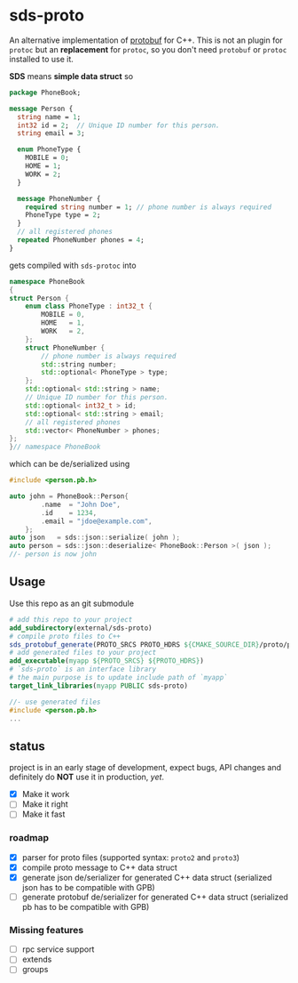 # sds-proto

An alternative implementation of [protobuf](https://github.com/protocolbuffers/protobuf) for C++. This is not an plugin for `protoc` but an **replacement** for `protoc`, so you don't need `protobuf` or `protoc` installed to use it.

**SDS** means **simple data struct** so

```proto
package PhoneBook;

message Person {
  string name = 1;
  int32 id = 2;  // Unique ID number for this person.
  string email = 3;

  enum PhoneType {
    MOBILE = 0;
    HOME = 1;
    WORK = 2;
  }

  message PhoneNumber {
    required string number = 1; // phone number is always required
    PhoneType type = 2;
  }
  // all registered phones
  repeated PhoneNumber phones = 4;
}
```

gets compiled with `sds-protoc` into

```C++
namespace PhoneBook
{
struct Person {
    enum class PhoneType : int32_t {
        MOBILE = 0,
        HOME   = 1,
        WORK   = 2,
    };
    struct PhoneNumber {
        // phone number is always required
        std::string number;
        std::optional< PhoneType > type;
    };
    std::optional< std::string > name;
    // Unique ID number for this person.
    std::optional< int32_t > id;
    std::optional< std::string > email;
    // all registered phones
    std::vector< PhoneNumber > phones;
};
}// namespace PhoneBook
```

which can be de/serialized using

```CPP
#include <person.pb.h>

auto john = PhoneBook::Person{
        .name  = "John Doe",
        .id    = 1234,
        .email = "jdoe@example.com",
    };
auto json   = sds::json::serialize( john );
auto person = sds::json::deserialize< PhoneBook::Person >( json );
//- person is now john
```

## Usage

Use this repo as an git submodule

```cmake
# add this repo to your project
add_subdirectory(external/sds-proto)
# compile proto files to C++
sds_protobuf_generate(PROTO_SRCS PROTO_HDRS ${CMAKE_SOURCE_DIR}/proto/person.proto)
# add generated files to your project
add_executable(myapp ${PROTO_SRCS} ${PROTO_HDRS})
# `sds-proto` is an interface library
# the main purpose is to update include path of `myapp` 
target_link_libraries(myapp PUBLIC sds-proto)
```

```C++
//- use generated files
#include <person.pb.h>
...
```

## status

project is in an early stage of development, expect bugs, API changes and definitely do **NOT** use it in production, *yet*.

- [x] Make it work
- [ ] Make it right
- [ ] Make it fast

### roadmap

- [x] parser for proto files (supported syntax: `proto2` and `proto3`)
- [x] compile proto message to C++ data struct
- [x] generate json de/serializer for generated C++ data struct (serialized json has to be compatible with GPB)
- [ ] generate protobuf de/serializer for generated C++ data struct (serialized pb has to be compatible with GPB)

### Missing features

- [ ] rpc service support
- [ ] extends
- [ ] groups
